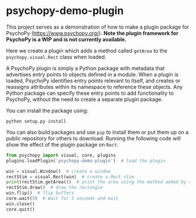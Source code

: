# psychopy-demo-plugin

This project serves as a demonstration of how to make a plugin package for 
PsychoPy (https://www.psychopy.org/). **Note the plugin framework for PsychoPy 
is a WIP and is not currently available.**

Here we create a plugin which adds a method called `getArea` to the 
`psychopy.visual.Rect` class when loaded. 

A PsychoPy plugin is simply a Python package with metadata that advertises entry 
points to objects defined in a module. When a plugin is loaded, PsychoPy 
identifies entry points relevant to itself, and creates or reassigns attributes 
within its namespace to reference these objects. Any Python package can specify 
these entry points to add functionality to PsychoPy, without the need to create 
a separate plugin package.

You can install the package using:

```commandline
python setup.py install
```

You can also build packages and use `pip` to install them or put them up on a 
public repository for others to download. Running the following code will show 
the effect of the plugin package on `Rect`:

```python
from psychopy import visual, core, plugins
plugins.loadPlugin('psychopy-demo-plugin')  # load the plugin

win = visual.Window()  # create a window
rectStim = visual.Rect(win)  # create a Rect stim
print(rectStim.getArea())  # print the area using the method added by the plugin
rectStim.draw()  # draw the rectangle
win.flip()  # flip buffers
core.wait(5)  # Wait for 5 seconds and exit
win.close()
core.quit()
```

